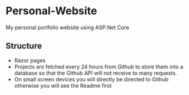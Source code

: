 # Personal-Website
My personal portfolio website using ASP.Net Core

## Structure
* Razor pages
* Projects are fetched every 24 hours from Github to store them into a database so that the Github API will not receive to many requests.
* On small screen devices you will directly be directed to Github otherwise you will see the Readme first